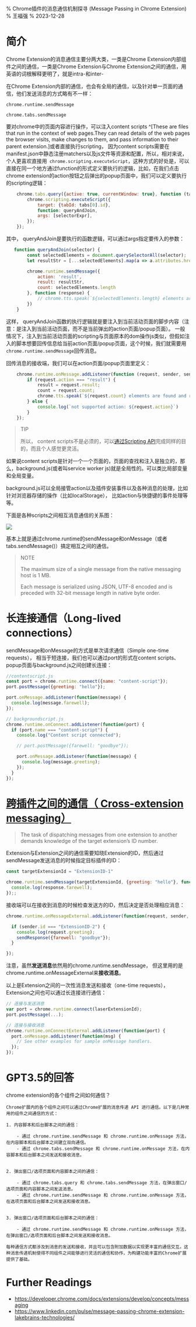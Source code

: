 % Chrome插件的消息通信机制探寻 (Message Passing in Chrome Extension)
% 王福强
% 2023-12-28

# 简介

Chrome Extension的消息通信主要分两大类，一类是Chrome Extension内部组件之间的通信，一类是Chrome Extension与Chrome Extension之间的通信，用英语的词根解释更明了，就是intra-和inter-

在Chrome Extension内部的通信，也会有全局的通信，以及针对单一页面的通信，他们发送消息的方式略有不一样：

```
chrome.runtime.sendMessage

chrome.tabs.sendMessage
```

要对chrome中的页面内容进行操作，可以注入content scripts ^[These are files that run in the context of web pages.They can read details of the web pages the browser visits, make changes to them, and pass information to their parent extension.]或者直接执行scripting， 因为content scripts需要在manifest.json中静态注册matchers以及js文件等资源和配置，所以，相对来说，个人更喜欢直接用` chrome.scripting.executeScript`，这种方式的好处是，可以直接在同一个地方通过function的形式定义要执行的逻辑，比如，在我们点击chrome extension的action按钮之后弹出的popup页面中，我们可以定义要执行的scripting逻辑：

```js
    chrome.tabs.query({active: true, currentWindow: true}, function (tabs) {
        chrome.scripting.executeScript({
            target: {tabId: tabs[0].id},
            function: queryAndJoin,
            args: [selectorExpr],
        });
    });
```

其中， queryAndJoin是要执行的函数逻辑，可以通过args指定要传入的参数：

```js
   function queryAndJoin(selector) {
        const selectedElements = document.querySelectorAll(selector);
        let resultStr = [...selectedElements].map(a => a.attributes.href.nodeValue).join("\r\n\r\n");

        chrome.runtime.sendMessage({
            action: 'result',
            result: resultStr,
            count: selectedElements.length
        }, function (response) {
            // chrome.tts.speak(`${selectedElements.length} elements are found and returned.`);
        })
    }
```

这样， queryAndJoin函数的执行逻辑就是要注入到当前活动页面的脚步内容（注意：是注入到当前活动页面，而不是当前弹出的action页面/popup页面）。 一般情况下，注入到当前活动页面的scripting与页面原本的dom操作js类似，但假如注入的脚本想要回传信息给当前action页面/popup页面，这个时候，我们就需要用`chrome.runtime.sendMessage`回传消息。

回传消息的接收端，我们可以在action页面/popup页面里定义：

```js
    chrome.runtime.onMessage.addListener(function (request, sender, sendResponse) {
        if (request.action === "result") {
            result = request.result;
            count = request.count;
            chrome.tts.speak(`${request.count} elements are found and returned.`);
        } else {
            console.log(`not supported action: ${request.action}`)
        }
    });
```

> TIP
>
> 所以， content scripts不是必须的，可以[通过Scripting API](https://developer.chrome.com/blog/crx-scripting-api#injecting_a_function_with_arguments)完成同样的目的，而且个人感觉更灵活。

如果说content scripts是针对一个一个页面的，页面的查找和注入是独立的，那么，background.js(或者叫service worker js)就是全局性的。可以类比局部变量和全局变量。

background.js可以全局接管action以及插件安装事件以及各种消息的处理，比如针对浏览器存储的操作（比如localStorage）， 比如action与快捷键的事件处理等等。

下面是各种scripts之间相互消息通信的关系图：

![](https://media.licdn.com/dms/image/D4D12AQHHZPGqoCCe2g/article-inline_image-shrink_1500_2232/0/1684838413737?e=1709164800&v=beta&t=dQP7btB047rhZsk5LHSLTcpeEuIy3_s1C61nF4k7KFY)

基本上就是通过chrome.runtime的sendMessage和onMessage（或者tabs.sendMessage()）搞定相互之间的通信。

> NOTE
>
> The maximum size of a single message from the native messaging host is 1 MB.
> 
> Each message is serialized using JSON, UTF-8 encoded and is preceded with 32-bit message length in native byte order.

# 长连接通信（Long-lived connections）

sendMessage和onMessage的方式是单次请求通信（Simple one-time requests）， 相当于短连接，我们也可以通过port的形式在content scripts、popup页面与background.js之间创建长连接：

```js
//contentscript.js
const port = chrome.runtime.connect({name: "content-script"});
port.postMessage({greeting: "hello"});

port.onMessage.addListener(function(message) {
  console.log(message.farewell);
});
```

```js
// backgroundscript.js
chrome.runtime.onConnect.addListener(function(port) {
  if (port.name === "content-script") {
    console.log("Content script connected");

    // port.postMessage({farewell: "goodbye"});

    port.onMessage.addListener(function(message) {
      console.log(message.greeting);
    });
  }
});
```


# [跨插件之间的通信（ Cross-extension messaging）](https://developer.chrome.com/docs/extensions/develop/concepts/messaging#external)

> The task of dispatching messages from one extension to another demands knowledge of the target extension’s ID number. 

Extension与Extension之间的通信需要知晓Extension的ID，然后通过sendMessage发送消息的时候指定目标插件的ID：

```js
const targetExtensionId = "ExtensionID-1"

chrome.runtime.sendMessage(targetExtensionId, {greeting: "hello"}, function(response) {
  console.log(response.farewell);
});;
```

接收端可以在接收到消息的时候检查发送方的ID，然后决定是否处理相应消息：

```js
chrome.runtime.onMessageExternal.addListener(function(request, sender, sendResponse) {

  if (sender.id === "ExtensionID-2") {
    console.log(request.greeting);
    sendResponse({farewell: "goodbye"});
  }

});
```

注意，虽然**发送消息**依然用的chrome.runtime.sendMessage， 但这里用的是chrome.runtime.onMessageExternal来**接收消息**。

以上是Extension之间的一次性消息发送和接收（one-time requests），Extension之间也可以通过长连接进行通信：

```js
// 连接与发送消息
var port = chrome.runtime.connect(laserExtensionId);
port.postMessage(...);

// 连接与接收消息
chrome.runtime.onConnectExternal.addListener(function(port) {
  port.onMessage.addListener(function(msg) {
    // See other examples for sample onMessage handlers.
  });
});
```





# GPT3.5的回答

chrome extension的各个组件之间如何通信？

```
Chrome扩展内的各个组件之间可以通过Chrome扩展的消息传递 API 进行通信。以下是几种常用的组件之间通信的方式：

1. 内容脚本和后台脚本之间的通信：

    - 通过 chrome.runtime.sendMessage 和 chrome.runtime.onMessage 方法，在内容脚本和后台脚本之间建立双向通信。
    - 通过 chrome.tabs.sendMessage 和 chrome.runtime.onMessage 方法，在内容脚本和后台脚本之间发送和接收消息。


2. 弹出窗口/选项页面和内容脚本之间的通信：

    - 通过 chrome.tabs.query 和 chrome.tabs.sendMessage 方法，在弹出窗口/选项页面和内容脚本之间发送消息。
    - 通过 chrome.runtime.sendMessage 和 chrome.runtime.onMessage 方法，在选项页面和后台脚本之间发送和接收消息。


3. 弹出窗口/选项页面和后台脚本之间的通信：

    - 通过 chrome.runtime.sendMessage 和 chrome.runtime.onMessage 方法，在弹出窗口/选项页面和后台脚本之间发送和接收消息。

每种通信方式都涉及到消息的发送和接收，并且可以包含附加数据以实现更丰富的通信交互。这种消息传递机制使得不同组件之间能够进行灵活的通信和协作，为构建功能丰富的Chrome扩展提供了基础。
```


# Further Readings

- https://developer.chrome.com/docs/extensions/develop/concepts/messaging
- https://www.linkedin.com/pulse/message-passing-chrome-extension-lakebrains-technologies/



